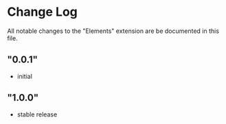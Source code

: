 # Change Log

All notable changes to the "Elements" extension are be documented in this file.

## "0.0.1"

- initial

## "1.0.0"

- stable release


